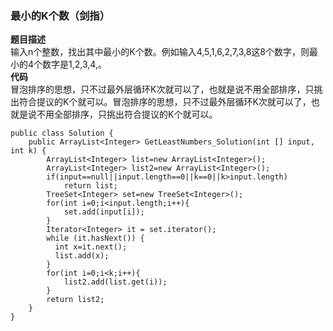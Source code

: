 <a name="opJYg"></a>
### 最小的K个数（剑指）
**题目描述**<br />输入n个整数，找出其中最小的K个数。例如输入4,5,1,6,2,7,3,8这8个数字，则最小的4个数字是1,2,3,4,。<br />**代码**<br />冒泡排序的思想，只不过最外层循环K次就可以了，也就是说不用全部排序，只挑出符合提议的K个就可以。冒泡排序的思想，只不过最外层循环K次就可以了，也就是说不用全部排序，只挑出符合提议的K个就可以。
```
public class Solution {
    public ArrayList<Integer> GetLeastNumbers_Solution(int [] input, int k) {
        ArrayList<Integer> list=new ArrayList<Integer>();
        ArrayList<Integer> list2=new ArrayList<Integer>();
        if(input==null||input.length==0||k==0||k>input.length)
            return list;
        TreeSet<Integer> set=new TreeSet<Integer>();
        for(int i=0;i<input.length;i++){
            set.add(input[i]);
        }
        Iterator<Integer> it = set.iterator(); 
        while (it.hasNext()) { 
          int x=it.next();
          list.add(x);
        } 
        for(int i=0;i<k;i++){
            list2.add(list.get(i));
        }
        return list2;
    }
}
```